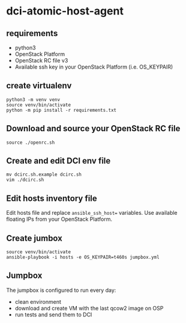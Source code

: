 # dci-atomic-host-agent

## requirements

 * python3
 * OpenStack Platform
 * OpenStack RC file v3
 * Available ssh key in your OpenStack Platform (i.e. OS_KEYPAIR)

## create virtualenv
    
    python3 -m venv venv
    source venv/bin/activate
    python -m pip install -r requirements.txt
    
## Download and source your OpenStack RC file

    source ./openrc.sh

## Create and edit DCI env file

    mv dcirc.sh.example dcirc.sh
    vim ./dcirc.sh

## Edit hosts inventory file

Edit hosts file and replace `ansible_ssh_host=` variables.
Use available floating IPs from your OpenStack Platform.

## Create jumbox

    source venv/bin/activate
    ansible-playbook -i hosts -e OS_KEYPAIR=t460s jumpbox.yml

## Jumpbox

The jumpbox is configured to run every day:

 * clean environment
 * download and create VM with the last qcow2 image on OSP
 * run tests and send them to DCI
